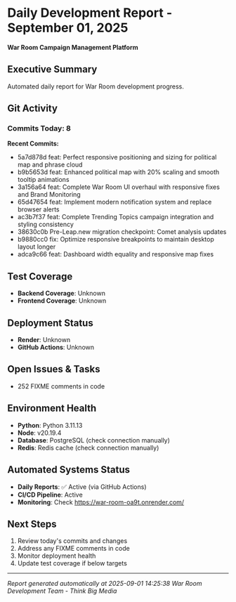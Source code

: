 # Daily Development Report - September 01, 2025
**War Room Campaign Management Platform**

## Executive Summary
Automated daily report for War Room development progress.

## Git Activity

### Commits Today: 8

**Recent Commits:**
- 5a7d878d feat: Perfect responsive positioning and sizing for political map and phrase cloud
- b9b5653d feat: Enhanced political map with 20% scaling and smooth tooltip animations
- 3a156a64 feat: Complete War Room UI overhaul with responsive fixes and Brand Monitoring
- 65d47654 feat: Implement modern notification system and replace browser alerts
- ac3b7f37 feat: Complete Trending Topics campaign integration and styling consistency
- 38630c0b Pre-Leap.new migration checkpoint: Comet analysis updates
- b9880cc0 fix: Optimize responsive breakpoints to maintain desktop layout longer
- adca9c66 feat: Dashboard width equality and responsive map fixes

## Test Coverage
- **Backend Coverage**: Unknown
- **Frontend Coverage**: Unknown

## Deployment Status
- **Render**: Unknown
- **GitHub Actions**: Unknown

## Open Issues & Tasks
- 252 FIXME comments in code

## Environment Health
- **Python**: Python 3.11.13
- **Node**: v20.19.4
- **Database**: PostgreSQL (check connection manually)
- **Redis**: Redis cache (check connection manually)

## Automated Systems Status
- **Daily Reports**: ✅ Active (via GitHub Actions)
- **CI/CD Pipeline**: Active
- **Monitoring**: Check https://war-room-oa9t.onrender.com/

## Next Steps
1. Review today's commits and changes
2. Address any FIXME comments in code
3. Monitor deployment health
4. Update test coverage if below targets

---
*Report generated automatically at 2025-09-01 14:25:38*
*War Room Development Team - Think Big Media*
